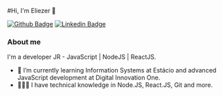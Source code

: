 #Hi, I'm Eliezer 👋

[![Github Badge](https://img.shields.io/badge/-Github-000?style=flat-square&logo=Github&logoColor=white&link=https://github.com/ELIEZERBITTENCOURT)](https://github.com/ELIEZERBITTENCOURT)
[![Linkedin Badge](https://img.shields.io/badge/-LinkedIn-blue?style=flat-square&logo=Linkedin&logoColor=white&link=www.linkedin.com/in/eliezerbittencourt/)](www.linkedin.com/in/eliezerbittencourt/)

### About me
I'm a developer JR - JavaScript | NodeJS | ReactJS.

- 🌱 I’m currently learning Information Systems at Estácio and advanced JavaScript development at Digital Innovation One.
- 👨🏼‍🏫 I have technical knowledge in Node.JS, React.JS, Git and more.



